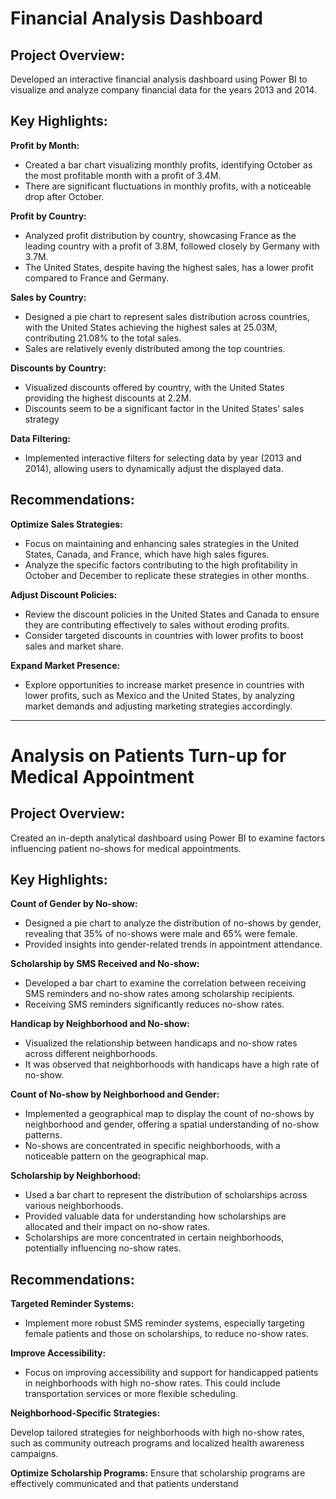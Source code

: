 # Financial Analysis Dashboard

## Project Overview:

Developed an interactive financial analysis dashboard using Power BI to visualize and analyze company financial data for the years 2013 and 2014.

## Key Highlights:

**Profit by Month:**
- Created a bar chart visualizing monthly profits, identifying October as the most profitable month with a profit of 3.4M.
- There are significant fluctuations in monthly profits, with a noticeable drop after October.

**Profit by Country:**
- Analyzed profit distribution by country, showcasing France as the leading country with a profit of 3.8M, followed closely by Germany with 3.7M.
- The United States, despite having the highest sales, has a lower profit compared to France and Germany.

**Sales by Country:**
- Designed a pie chart to represent sales distribution across countries, with the United States achieving the highest sales at 25.03M, contributing 21.08% to the total sales.
- Sales are relatively evenly distributed among the top countries.

**Discounts by Country:**
- Visualized discounts offered by country, with the United States providing the highest discounts at 2.2M.
- Discounts seem to be a significant factor in the United States' sales strategy

**Data Filtering:**
- Implemented interactive filters for selecting data by year (2013 and 2014), allowing users to dynamically adjust the displayed data.

## Recommendations:

**Optimize Sales Strategies:**

- Focus on maintaining and enhancing sales strategies in the United States, Canada, and France, which have high sales figures.
- Analyze the specific factors contributing to the high profitability in October and December to replicate these strategies in other months.
  
**Adjust Discount Policies:**

- Review the discount policies in the United States and Canada to ensure they are contributing effectively to sales without eroding profits.
- Consider targeted discounts in countries with lower profits to boost sales and market share.

**Expand Market Presence:**

- Explore opportunities to increase market presence in countries with lower profits, such as Mexico and the United States, by analyzing market demands and adjusting marketing strategies accordingly.
  

---
# Analysis on Patients Turn-up for Medical Appointment

## Project Overview:

Created an in-depth analytical dashboard using Power BI to examine factors influencing patient no-shows for medical appointments.

## Key Highlights:

**Count of Gender by No-show:**
- Designed a pie chart to analyze the distribution of no-shows by gender, revealing that 35% of no-shows were male and 65% were female.
- Provided insights into gender-related trends in appointment attendance.

**Scholarship by SMS Received and No-show:**
- Developed a bar chart to examine the correlation between receiving SMS reminders and no-show rates among scholarship recipients.
- Receiving SMS reminders significantly reduces no-show rates.

**Handicap by Neighborhood and No-show:**
- Visualized the relationship between handicaps and no-show rates across different neighborhoods.
- It was observed that neighborhoods with handicaps have a high rate of no-show.

**Count of No-show by Neighborhood and Gender:**
- Implemented a geographical map to display the count of no-shows by neighborhood and gender, offering a spatial understanding of no-show patterns.
- No-shows are concentrated in specific neighborhoods, with a noticeable pattern on the geographical map.

**Scholarship by Neighborhood:**
- Used a bar chart to represent the distribution of scholarships across various neighborhoods.
- Provided valuable data for understanding how scholarships are allocated and their impact on no-show rates.
- Scholarships are more concentrated in certain neighborhoods, potentially influencing no-show rates.

## Recommendations:

**Targeted Reminder Systems:**

- Implement more robust SMS reminder systems, especially targeting female patients and those on scholarships, to reduce no-show rates.

**Improve Accessibility:**

- Focus on improving accessibility and support for handicapped patients in neighborhoods with high no-show rates. This could include transportation services or more flexible scheduling.

**Neighborhood-Specific Strategies:**

Develop tailored strategies for neighborhoods with high no-show rates, such as community outreach programs and localized health awareness campaigns.

**Optimize Scholarship Programs:**
Ensure that scholarship programs are effectively communicated and that patients understand
